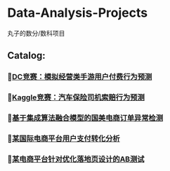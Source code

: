 # Data-Analysis-Projects
丸子的数分/数科项目

## Catalog: 
### :file_folder:[DC竞赛：模拟经营类手游用户付费行为预测](https://github.com/ZihanWan97/Data-Analysis-Projects/tree/main/DC%E7%AB%9E%E8%B5%9B%EF%BC%9A%E6%A8%A1%E6%8B%9F%E7%BB%8F%E8%90%A5%E7%B1%BB%E6%89%8B%E6%B8%B8%E7%94%A8%E6%88%B7%E4%BB%98%E8%B4%B9%E8%A1%8C%E4%B8%BA%E9%A2%84%E6%B5%8B)  
### :file_folder:[Kaggle竞赛：汽车保险司机索赔行为预测](https://github.com/ZihanWan97/Data-Analysis-Projects/tree/main/Kaggle%E7%AB%9E%E8%B5%9B%EF%BC%9A%E6%B1%BD%E8%BD%A6%E4%BF%9D%E9%99%A9%E5%8F%B8%E6%9C%BA%E7%B4%A2%E8%B5%94%E8%A1%8C%E4%B8%BA%E9%A2%84%E6%B5%8B)
### :file_folder:[基于集成算法融合模型的国美电商订单异常检测](https://github.com/ZihanWan97/Data-Analysis-Projects/tree/main/%E5%9F%BA%E4%BA%8E%E9%9B%86%E6%88%90%E7%AE%97%E6%B3%95%E8%9E%8D%E5%90%88%E6%A8%A1%E5%9E%8B%E7%9A%84%E5%9B%BD%E7%BE%8E%E7%94%B5%E5%95%86%E8%AE%A2%E5%8D%95%E5%BC%82%E5%B8%B8%E6%A3%80%E6%B5%8B)
### :file_folder:[某国际电商平台用户支付转化分析](https://github.com/ZihanWan97/Data-Analysis-Projects/tree/main/%E6%9F%90%E5%9B%BD%E9%99%85%E7%94%B5%E5%95%86%E5%B9%B3%E5%8F%B0%E7%94%A8%E6%88%B7%E6%94%AF%E4%BB%98%E8%BD%AC%E5%8C%96%E5%88%86%E6%9E%90)
### :file_folder:[某电商平台针对优化落地页设计的AB测试](https://github.com/ZihanWan97/Data-Analysis-Projects/tree/main/%E6%9F%90%E7%94%B5%E5%95%86%E5%B9%B3%E5%8F%B0%E9%92%88%E5%AF%B9%E4%BC%98%E5%8C%96%E8%90%BD%E5%9C%B0%E9%A1%B5%E8%AE%BE%E8%AE%A1%E7%9A%84AB%E6%B5%8B%E8%AF%95)
